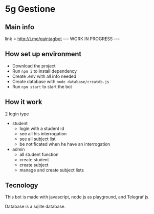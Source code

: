 # 5g Gestione

## Main info
link = http://t.me/quintagbot
--- WORK IN PROGRESS ---

## How set up environment
- Download the project
- Run `npm i` to install dependency
- Create .env with all info needed
- Create database with `node database/creatdb.js`
- Run `npm start` to start the bot

## How it work
2 login type
- student
  - login with a student id
  - see all his interrogation
  - see all subject list
  - be notificated when he have an interrogation
- admin
  - all student function
  - create student
  - create subject
  - manage and create subject lists


## Tecnology
This bot is made with javascript, node js as playground, and Telegraf js.

Database is a sqlite database.